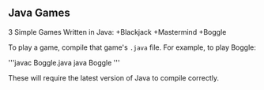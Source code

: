 ## Java Games
3 Simple Games Written in Java:
+Blackjack
+Mastermind
+Boggle

To play a game, compile that game's `.java` file. 
For example, to play Boggle:

'''javac Boggle.java
java Boggle
'''

These will require the latest version of Java to compile correctly. 